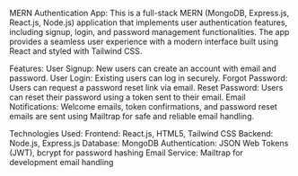 MERN Authentication App:
This is a full-stack MERN (MongoDB, Express.js, React.js, Node.js) application that implements user authentication features, including signup, login, and password management functionalities. The app provides a seamless user experience with a modern interface built using React and styled with Tailwind CSS.

Features:
User Signup: New users can create an account with email and password.
User Login: Existing users can log in securely.
Forgot Password: Users can request a password reset link via email.
Reset Password: Users can reset their password using a token sent to their email.
Email Notifications: Welcome emails, token confirmations, and password reset emails are sent using Mailtrap for safe and reliable email handling.

Technologies Used:
Frontend: React.js, HTML5, Tailwind CSS
Backend: Node.js, Express.js
Database: MongoDB
Authentication: JSON Web Tokens (JWT), bcrypt for password hashing
Email Service: Mailtrap for development email handling
